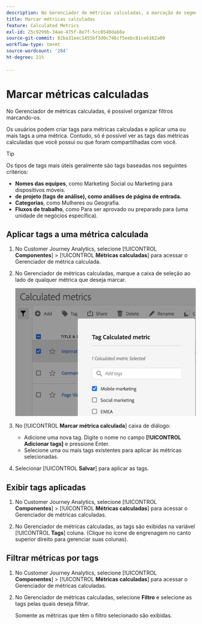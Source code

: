 ```yaml
---
description: No Gerenciador de métricas calculadas, a marcação de segmentos permite organizá-los.
title: Marcar métricas calculadas
feature: Calculated Metrics
exl-id: 25c9299b-34ae-475f-8e7f-5cc8540dab8a
source-git-commit: 82ba31eec1455bf3d0c746cf5eebc81ce6162a00
workflow-type: tm+mt
source-wordcount: '284'
ht-degree: 21%

---
```


# Marcar métricas calculadas

No Gerenciador de métricas calculadas, é possível organizar filtros marcando-os.

Os usuários podem criar tags para métricas calculadas e aplicar uma ou mais tags a uma métrica. Contudo, só é possível ver as tags das métricas calculadas que você possui ou que foram compartilhadas com você.

>[!TIP]
>
>Os tipos de tags mais úteis geralmente são tags baseadas nos seguintes critérios:
>
>* **Nomes das equipes**, como Marketing Social ou Marketing para dispositivos móveis.
>* **de projeto (tags de análise), como análises de página de entrada.**
>* **Categorias**, como Mulheres ou Geografia.
>* **Fluxos de trabalho**, como Para ser aprovado ou preparado para (uma unidade de negócios específica).


## Aplicar tags a uma métrica calculada

1. No Customer Journey Analytics, selecione [!UICONTROL **Componentes**] > [!UICONTROL **Métricas calculadas**] para acessar o Gerenciador de métrica calculada.

1. No Gerenciador de métricas calculadas, marque a caixa de seleção ao lado de qualquer métrica que deseja marcar.

   ![](assets/cm_add_tags.png)

1. No [!UICONTROL **Marcar métrica calculada**] caixa de diálogo:

   * Adicione uma nova tag. Digite o nome no campo **[!UICONTROL Adicionar tags]** e pressione Enter.
   * Selecione uma ou mais tags existentes para aplicar às métricas selecionadas.

1. Selecionar [!UICONTROL **Salvar**] para aplicar as tags.

## Exibir tags aplicadas

1. No Customer Journey Analytics, selecione [!UICONTROL **Componentes**] > [!UICONTROL **Métricas calculadas**] para acessar o Gerenciador de métricas calculadas.

1. No Gerenciador de métricas calculadas, as tags são exibidas na variável [!UICONTROL **Tags**] coluna. (Clique no ícone de engrenagem no canto superior direito para gerenciar suas colunas).

## Filtrar métricas por tags

1. No Customer Journey Analytics, selecione [!UICONTROL **Componentes**] > [!UICONTROL **Métricas calculadas**] para acessar o Gerenciador de métricas calculadas.

1. No Gerenciador de métricas calculadas, selecione **Filtro** e selecione as tags pelas quais deseja filtrar.

   Somente as métricas que têm o filtro selecionado são exibidas.

